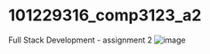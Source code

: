 # 101229316_comp3123_a2
Full Stack Development - assignment 2
![image](https://user-images.githubusercontent.com/64262016/101299535-91ab2500-3800-11eb-98d4-be4b292beb2e.png)
